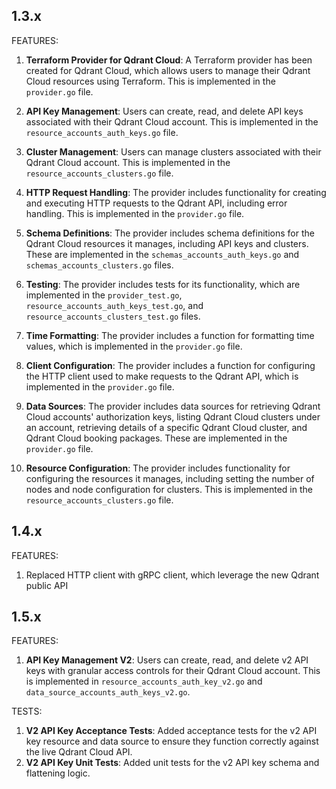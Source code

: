 ## 1.3.x 

FEATURES:

1. **Terraform Provider for Qdrant Cloud**: A Terraform provider has been created for Qdrant Cloud, which allows users to manage their Qdrant Cloud resources using Terraform. This is implemented in the `provider.go` file.

2. **API Key Management**: Users can create, read, and delete API keys associated with their Qdrant Cloud account. This is implemented in the `resource_accounts_auth_keys.go` file.

3. **Cluster Management**: Users can manage clusters associated with their Qdrant Cloud account. This is implemented in the `resource_accounts_clusters.go` file.

4. **HTTP Request Handling**: The provider includes functionality for creating and executing HTTP requests to the Qdrant API, including error handling. This is implemented in the `provider.go` file.

5. **Schema Definitions**: The provider includes schema definitions for the Qdrant Cloud resources it manages, including API keys and clusters. These are implemented in the `schemas_accounts_auth_keys.go` and `schemas_accounts_clusters.go` files.

6. **Testing**: The provider includes tests for its functionality, which are implemented in the `provider_test.go`, `resource_accounts_auth_keys_test.go`, and `resource_accounts_clusters_test.go` files.

7. **Time Formatting**: The provider includes a function for formatting time values, which is implemented in the `provider.go` file.

8. **Client Configuration**: The provider includes a function for configuring the HTTP client used to make requests to the Qdrant API, which is implemented in the `provider.go` file.

9. **Data Sources**: The provider includes data sources for retrieving Qdrant Cloud accounts' authorization keys, listing Qdrant Cloud clusters under an account, retrieving details of a specific Qdrant Cloud cluster, and Qdrant Cloud booking packages. These are implemented in the `provider.go` file.

10. **Resource Configuration**: The provider includes functionality for configuring the resources it manages, including setting the number of nodes and node configuration for clusters. This is implemented in the `resource_accounts_clusters.go` file.

## 1.4.x

FEATURES:

1. Replaced HTTP client with gRPC client, which leverage the new Qdrant public API

## 1.5.x

FEATURES:

1. **API Key Management V2**: Users can create, read, and delete v2 API keys with granular access controls for their Qdrant Cloud account. This is implemented in `resource_accounts_auth_key_v2.go` and `data_source_accounts_auth_keys_v2.go`.

TESTS:
1. **V2 API Key Acceptance Tests**: Added acceptance tests for the v2 API key resource and data source to ensure they function correctly against the live Qdrant Cloud API.
2. **V2 API Key Unit Tests**: Added unit tests for the v2 API key schema and flattening logic.
